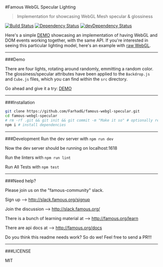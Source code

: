 #Famous WebGL Specular Lighting
> Implementation for showcasing WebGL Mesh specular & glossiness

[![Build Status](https://travis-ci.org/Famous/engine-seed.svg?branch=master)](https://travis-ci.org/Famous/engine-seed)  [![Dependency Status](https://david-dm.org/famous/engine-seed.svg)](https://david-dm.org/famous/engine-seed) [![devDependency Status](https://david-dm.org/famous/engine-seed/dev-status.svg)](https://david-dm.org/famous/engine-seed#info=devDependencies)

Here's a simple <a href="https://api-te.famo.us/codemanager/v1/containers/96b9e1c9-668a-4ed2-80a2-eb22bb0a3a36/share" target="_blank">DEMO</a> showcasing an implementation of having WebGL and DOM events working together, with the same API. If you're interested in seeing this particular lighting model, here's an example with <a href="https://github.com/FarhadG/webgl-lights" target="_blank">raw WebGL</a>.

---

###Demo

There are four lights, rotating around randomly, emmitting a random color. The glossiness/specular attributes have been applied to the `Backdrop.js` and `Cube.js` files, which you can find within the `src` directory.

Go ahead and give it a try: <a href="https://api-te.famo.us/codemanager/v1/containers/96b9e1c9-668a-4ed2-80a2-eb22bb0a3a36/share" target="_blank">DEMO</a>

---

###Installation

```bash
git clone https://github.com/FarhadG/famous-webgl-specular.git
cd famous-webgl-specular
# rm -rf .git && git init && git commit -m "Make it so" # optionally reset git history
npm i # install dependencies
```

---

###Development
Run the dev server with ```npm run dev```

Now the dev server should be running on localhost:1618

Run the linters with ```npm run lint```

Run All Tests with ```npm test```

---

###Need help?

Please join us on the "famous-community" slack.

Sign up --> http://slack.famous.org/signup

Join the discussion --> http://slack.famous.org/

There is a bunch of learning material at --> http://famous.org/learn

There are api docs at -->
http://famous.org/docs


Do you think this readme needs work? So do we! Feel free to send a PR!!!

---

###LICENSE

MIT
